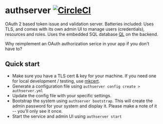 # authserver [![CircleCI](https://circleci.com/gh/danesparza/authserver.svg?style=shield)](https://circleci.com/gh/danesparza/authserver)
OAuth 2 based token issue and validation server.  Batteries included: Uses TLS, and comes with its own admin UI to manage users (credentials), resources and roles.  Uses the embedded SQL database [QL](https://github.com/cznic/ql) on the backend.     

Why reimplement an OAuth authorization serice in your app if you don't have to?

## Quick start

* Make sure you have a TLS cert & key for your machine.  If you need one for local development / testing, use [mkcert](https://github.com/FiloSottile/mkcert).  
* Generate a configuration file using `authserver config create > authserver.yml`
* Update the config file with your specific settings.
* Bootstrap the system using `authserver bootstrap`.  This will create the admin password for your system and display it.  Please make a note of it -- you'll only see it once.
* Start the service and admin UI using `authserver start`


